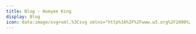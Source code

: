 ```yaml
---
title: Blog - Homyee King
display: Blog
icon: data:image/svg+xml,%3Csvg xmlns="http%3A%2F%2Fwww.w3.org%2F2000%2Fsvg" width="32" height="32" viewBox="0 0 32 32"%3E%3Cpath fill="%231572b6" d="M5.902 27.201L3.656 2h24.688l-2.249 25.197L15.985 30L5.902 27.201z"%2F%3E%3Cpath fill="%2333a9dc" d="m16 27.858l8.17-2.265l1.922-21.532H16v23.797z"%2F%3E%3Cpath fill="%23fff" d="M16 13.191h4.09l.282-3.165H16V6.935h7.75l-.074.829l-.759 8.518H16v-3.091z"%2F%3E%3Cpath fill="%23ebebeb" d="m16.019 21.218l-.014.004l-3.442-.93l-.22-2.465H9.24l.433 4.853l6.331 1.758l.015-.004v-3.216z"%2F%3E%3Cpath fill="%23fff" d="m19.827 16.151l-.372 4.139l-3.447.93v3.216l6.336-1.756l.047-.522l.537-6.007h-3.101z"%2F%3E%3Cpath fill="%23ebebeb" d="M16.011 6.935v3.091H8.545l-.062-.695l-.141-1.567l-.074-.829h7.743zM16 13.191v3.091h-3.399l-.062-.695l-.14-1.567l-.074-.829H16z"%2F%3E%3C%2Fsvg%3E
---
```


<BlogList />
